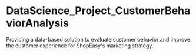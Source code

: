 # DataScience_Project_CustomerBehaviorAnalysis
Providing a data-based solution to evaluate customer behavior and improve the customer experience for ShopEasy's marketing strategy.
